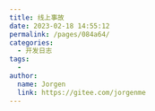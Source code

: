```yaml
---
title: 线上事故
date: 2023-02-18 14:55:12
permalink: /pages/084a64/
categories:
  - 开发日志
tags:
  - 
author: 
  name: Jorgen
  link: https://gitee.com/jorgenme
---
```

